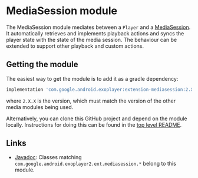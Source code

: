 # MediaSession module

The MediaSession module mediates between a `Player` and a [MediaSession][]. It
automatically retrieves and implements playback actions and syncs the player
state with the state of the media session. The behaviour can be extended to
support other playback and custom actions.

[MediaSession]: https://developer.android.com/reference/android/support/v4/media/session/MediaSessionCompat.html

## Getting the module

The easiest way to get the module is to add it as a gradle dependency:

```gradle
implementation 'com.google.android.exoplayer:extension-mediasession:2.X.X'
```

where `2.X.X` is the version, which must match the version of the other media
modules being used.

Alternatively, you can clone this GitHub project and depend on the module
locally. Instructions for doing this can be found in the [top level README][].

[top level README]: https://github.com/google/ExoPlayer/blob/release-v2/README.md

## Links

* [Javadoc][]: Classes matching
  `com.google.android.exoplayer2.ext.mediasession.*` belong to this module.

[Javadoc]: https://exoplayer.dev/doc/reference/index.html
